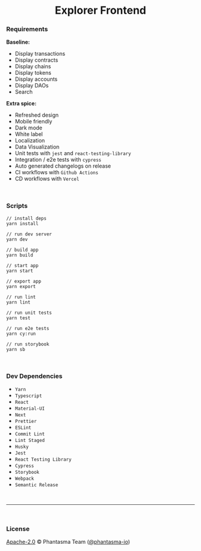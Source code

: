 <div align="center">

# Explorer Frontend

</div>

### <b>Requirements</b>

<b>Baseline:</b>

- Display transactions
- Display contracts
- Display chains
- Display tokens
- Display accounts
- Display DAOs
- Search

<b>Extra spice:</b>

- Refreshed design
- Mobile friendly
- Dark mode
- White label
- Localization
- Data Visualization
- Unit tests with `jest` and `react-testing-library`
- Integration / e2e tests with `cypress`
- Auto generated changelogs on release
- CI workflows with `Github Actions`
- CD workflows with `Vercel`

<br />

</div>

### <b>Scripts</b>

```tsx
// install deps
yarn install

// run dev server
yarn dev

// build app
yarn build

// start app
yarn start

// export app
yarn export

// run lint
yarn lint

// run unit tests
yarn test

// run e2e tests
yarn cy:run

// run storybook
yarn sb
```

<br />

### <b>Dev Dependencies</b>

- `Yarn`
- `Typescript`
- `React`
- `Material-UI`
- `Next`
- `Prettier`
- `ESLint`
- `Commit Lint`
- `Lint Staged`
- `Husky`
- `Jest`
- `React Testing Library`
- `Cypress`
- `Storybook`
- `Webpack`
- `Semantic Release`

<br />

---

<br />

### <b>License</b>

[Apache-2.0](https://github.com/phantasma-io/ExplorerFrontend/blob/main/LICENSE) © Phantasma Team ([@phantasma-io](https://github.com/phantasma-io))

<br />
